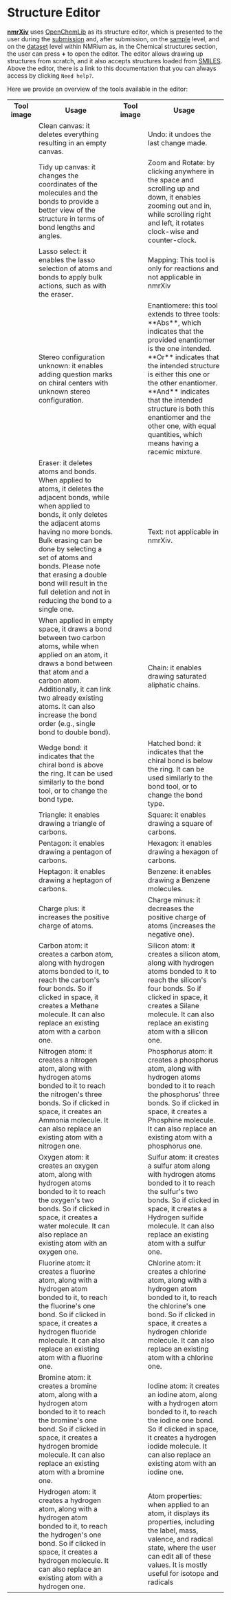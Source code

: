 # Structure Editor

**[nmrXiv](https://nmrxiv.org)** uses [OpenChemLib](https://github.com/Actelion/openchemlib) as its structure editor, which is presented to the user during the [submission](/submission-guides/submission/upload.md) and, after submission, on the [sample](/submission-guides/data-model/sample#edit) level, and on the [dataset](/submission-guides/data-model/dataset#edit) level within NMRium as, in the Chemical structures section, the user can press **+** to open the editor. The editor allows drawing up structures from scratch, and it also accepts structures loaded from [SMILES](https://www.daylight.com/dayhtml/doc/theory/theory.smiles.html). Above the editor, there is a link to this documentation that you can always access by clicking `Need help?`.

Here we provide an overview of the tools available in the editor:

<table>
  <tr>
    <th>Tool image</th>
    <th>Usage</th>
    <th>Tool image</th>
    <th>Usage</th>
  </tr>
  <tr>
    <td><img src="/img/editor/trash.png" alt=""/></td>
    <td>Clean canvas: it deletes everything resulting in an empty canvas.</td>
    <td><img src="/img/editor/undo.png" alt=""/></td>
    <td>Undo: it undoes the last change made.</td>
  </tr>
  <tr>
    <td><img src="/img/editor/star.png" alt=""/></td>
    <td>Tidy up canvas: it changes the coordinates of the molecules and the bonds to provide a better view of the structure in terms of bond lengths and angles.</td>
    <td><img src="/img/editor/rotate.png" alt=""/></td>
    <td>Zoom and Rotate: by clicking anywhere in the space and scrolling up and down, it enables zooming out and in, while scrolling right and left, it rotates clock-wise and counter-clock.</td>
  </tr>
  <tr>
    <td><img src="/img/editor/laso.png" alt=""/></td>
    <td>Lasso select: it enables the lasso selection of atoms and bonds to apply bulk actions, such as with the eraser.</td>
    <td><img src="/img/editor/tool.png" alt=""/></td>
    <td>Mapping: This tool is only for reactions and not applicable in nmrXiv</td>
  </tr>
  <tr>
    <td><img src="/img/editor/question.png" alt=""/></td>
    <td>Stereo configuration unknown: it enables adding question marks on chiral centers with unknown stereo configuration.</td>
    <td><img src="/img/editor/abs.png" alt=""/></td>
    <td>Enantiomere: this tool extends to three tools: **Abs**, which indicates that the provided enantiomer is the one intended. **Or** indicates that the intended structure is either this one or the other enantiomer. **And** indicates that the intended structure is both this enantiomer and the other one, with equal quantities, which means having a racemic mixture.</td>
  </tr>
  <tr>
    <td><img src="/img/editor/eraser.png" alt=""/></td>
    <td>Eraser: it deletes atoms and bonds. When applied to atoms, it deletes the adjacent bonds, while when applied to bonds, it only deletes the adjacent atoms having no more bonds. Bulk erasing can be done by selecting a set of atoms and bonds. Please note that erasing a double bond will result in the full deletion and not in reducing the bond to a single one.</td>
    <td><img src="/img/editor/text.png" alt=""/></td>
    <td>Text: not applicable in nmrXiv.</td>
  </tr>
  <tr>
    <td><img src="/img/editor/bond.png" alt=""/></td>
    <td>When applied in empty space, it draws a bond between two carbon atoms, while when applied on an atom, it draws a bond between that atom and a carbon atom. Additionally, it can link two already existing atoms. It can also increase the bond order (e.g., single bond to double bond).</td>
    <td><img src="/img/editor/chain.png" alt=""/></td>
    <td>Chain: it enables drawing saturated aliphatic chains.</td>
  </tr>
  <tr>
    <td><img src="/img/editor/wedge.png" alt=""/></td>
    <td>Wedge bond: it indicates that the chiral bond is above the ring. It can be used similarly to the bond tool, or to change the bond type.</td>
    <td><img src="/img/editor/hatch.png" alt=""/></td>
    <td>Hatched bond: it indicates that the chiral bond is below the ring. It can be used similarly to the bond tool, or to change the bond type.</td>
  </tr>
  <tr>
    <td><img src="/img/editor/triangle.png" alt=""/></td>
    <td>Triangle: it enables drawing a triangle of carbons.</td>
    <td><img src="/img/editor/square.png" alt=""/></td>
    <td>Square: it enables drawing a square of carbons.</td>
  </tr>
  <tr>
    <td><img src="/img/editor/pentagon.png" alt=""/></td>
    <td>Pentagon: it enables drawing a pentagon of carbons.</td>
    <td><img src="/img/editor/hexagon.png" alt=""/></td>
    <td>Hexagon: it enables drawing a hexagon of carbons.</td>
  </tr>
  <tr>
    <td><img src="/img/editor/heptagon.png" alt=""/></td>
    <td>Heptagon: it enables drawing a heptagon of carbons.</td>
    <td><img src="/img/editor/benzene.png" alt=""/></td>
    <td>Benzene: it enables drawing a Benzene molecules.</td>
  </tr>
  <tr>
    <td><img src="/img/editor/plus.png" alt=""/></td>
    <td>Charge plus: it increases the positive charge of atoms.</td>
    <td><img src="/img/editor/minus.png" alt=""/></td>
    <td>Charge minus: it decreases the positive charge of atoms (increases the negative one).</td>
  </tr>
  <tr>
    <td><img src="/img/editor/c.png" alt=""/></td>
    <td>Carbon atom: it creates a carbon atom, along with hydrogen atoms bonded to it, to reach the carbon's four bonds. So if clicked in space, it creates a Methane molecule. It can also replace an existing atom with a carbon one.</td>
    <td><img src="/img/editor/si.png" alt=""/></td>
    <td>Silicon atom: it creates a silicon atom, along with hydrogen atoms bonded to it to reach the silicon's four bonds. So if clicked in space, it creates a Silane molecule. It can also replace an existing atom with a silicon one.</td>
  </tr>
  <tr>
    <td><img src="/img/editor/n.png" alt=""/></td>
    <td>Nitrogen atom: it creates a nitrogen atom, along with hydrogen atoms bonded to it to reach the nitrogen's three bonds. So if clicked in space, it creates an Ammonia molecule. It can also replace an existing atom with a nitrogen one.</td>
    <td><img src="/img/editor/p.png" alt=""/></td>
    <td>Phosphorus atom: it creates a phosphorus atom, along with hydrogen atoms bonded to it to reach the phosphorus' three bonds. So if clicked in space, it creates a Phosphine molecule. It can also replace an existing atom with a phosphorus one.</td>
  </tr>
  <tr>
    <td><img src="/img/editor/o.png" alt=""/></td>
    <td>Oxygen atom: it creates an oxygen atom, along with hydrogen atoms bonded to it to reach the oxygen's two bonds. So if clicked in space, it creates a water molecule. It can also replace an existing atom with an oxygen one.</td>
    <td><img src="/img/editor/s.png" alt=""/></td>
    <td>Sulfur atom: it creates a sulfur atom along with hydrogen atoms bonded to it to reach the sulfur's two bonds. So if clicked in space, it creates a Hydrogen sulfide molecule. It can also replace an existing atom with a sulfur one.</td>
  </tr>
  <tr>
    <td><img src="/img/editor/f.png" alt=""/></td>
    <td>Fluorine atom: it creates a fluorine atom, along with a hydrogen atom bonded to it, to reach the fluorine's one bond. So if clicked in space, it creates a hydrogen fluoride molecule. It can also replace an existing atom with a fluorine one.</td>
    <td><img src="/img/editor/cl.png" alt=""/></td>
    <td>Chlorine atom: it creates a chlorine atom, along with a hydrogen atom bonded to it, to reach the chlorine's one bond. So if clicked in space, it creates a hydrogen chloride molecule. It can also replace an existing atom with a chlorine one.</td>
  </tr>
  <tr>
    <td><img src="/img/editor/br.png" alt=""/></td>
    <td>Bromine atom: it creates a bromine atom, along with a hydrogen atom bonded to it to reach the bromine's one bond. So if clicked in space, it creates a hydrogen bromide molecule. It can also replace an existing atom with a bromine one.</td>
    <td><img src="/img/editor/i.png" alt=""/></td>
    <td>Iodine atom: it creates an iodine atom, along with a hydrogen atom bonded to it, to reach the iodine one bond. So if clicked in space, it creates a hydrogen iodide molecule. It can also replace an existing atom with an iodine one.</td>
  </tr>
  <tr>
    <td><img src="/img/editor/h.png" alt=""/></td>
    <td>Hydrogen atom: it creates a hydrogen atom, along with a hydrogen atom bonded to it, to reach the hydrogen's one bond. So if clicked in space, it creates a hydrogen molecule. It can also replace an existing atom with a hydrogen one.</td>
    <td><img src="/img/editor/q.png" alt=""/></td>
    <td>Atom properties: when applied to an atom, it displays its properties, including the label, mass, valence, and radical state, where the user can edit all of these values. It is mostly useful for isotope and radicals</td>
  </tr>
</table>
